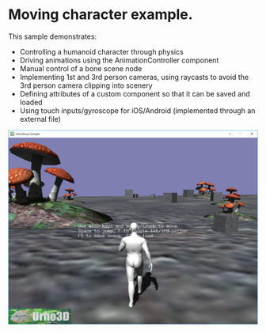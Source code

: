  Moving character example.
=============

This sample demonstrates:
- Controlling a humanoid character through physics
- Driving animations using the AnimationController component
- Manual control of a bone scene node
- Implementing 1st and 3rd person cameras, using raycasts to avoid the 3rd person camera clipping into scenery
- Defining attributes of a custom component so that it can be saved and loaded
- Using touch inputs/gyroscope for iOS/Android (implemented through an external file)

![Screenshot](Screenshot.png)